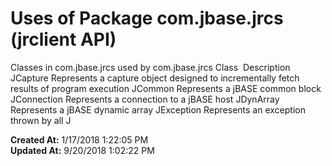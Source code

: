 # Uses of Package com.jbase.jrcs (jrclient API)

Classes in com.jbase.jrcs used by com.jbase.jrcs Class  Description JCapture Represents a capture object designed to incrementally fetch results of program execution JCommon Represents a jBASE common block JConnection Represents a connection to a jBASE host JDynArray Represents a jBASE dynamic array JException Represents an exception thrown by all J  

**Created At:** 1/17/2018 1:22:05 PM  
**Updated At:** 9/20/2018 1:02:22 PM  

